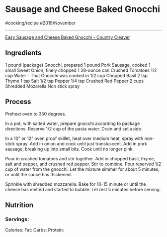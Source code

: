 # Sausage and Cheese Baked Gnocchi
#cooking/recipe #2019/November
- - - -
[Easy Sausage and Cheese Baked Gnocchi - Country Cleaver](http://www.countrycleaver.com/2016/02/easy-sausage-and-cheese-baked-gnocchi.html)

## Ingredients
1 pound (package) Gnocchi, prepared
1 pound Pork Sausage, cooked
1 small Sweet Onion, finely chopped
1 28-ounce can Crushed Tomatoes
1/2 cup Water - That Gnocchi was cooked in
1/2 cup Chopped Basil
2 tsp Thyme
1 tsp Salt
1/2 tsp Pepper
1/4 tsp Crushed Red Pepper
2 cups Shredded Mozarella
Non stick spray

## Process
Preheat oven to 350 degrees.

In a pot, with salted water, prepare gnocchi according to package directions. Reserve 1/2 cup of the pasta water. Drain and set aside.

In a 10” or 12” oven proof skillet, heat over medium heat, spray with non-stick spray. Add in onion and cook until just transluscent. Add in pork sausage, breaking up into small bits. Cook until no longer pink.

Pour in crushed tomatoes and stir together. Add in chopped basil, thyme, salt and pepper, and crushed red pepper. Stir to combine. Pour reserved 1/2 cup of water from the gnocchi. Let the mixture simmer for about 5 minutes, or until the sauce has thickened.

Sprinkle with shredded mozzarella. Bake for 10-15 minute or until the cheese has melted and started to bubble. Let rest 5 minutes before serving.

## Nutrition
### Servings:
Calories: 
Fat: 
Carbs: 
Protein: 